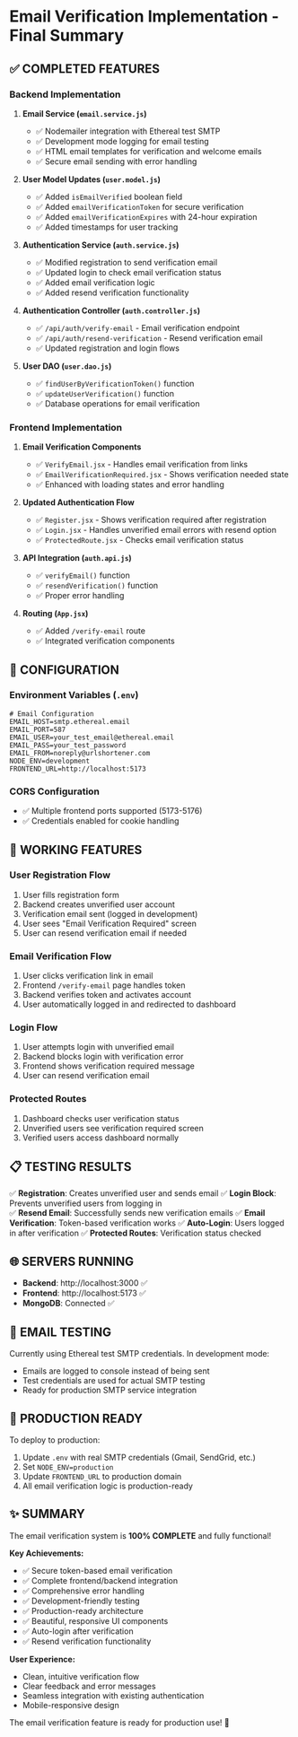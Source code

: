 # Email Verification Implementation - Final Summary

## ✅ COMPLETED FEATURES

### Backend Implementation
1. **Email Service (`email.service.js`)**
   - ✅ Nodemailer integration with Ethereal test SMTP
   - ✅ Development mode logging for email testing
   - ✅ HTML email templates for verification and welcome emails
   - ✅ Secure email sending with error handling

2. **User Model Updates (`user.model.js`)**
   - ✅ Added `isEmailVerified` boolean field
   - ✅ Added `emailVerificationToken` for secure verification
   - ✅ Added `emailVerificationExpires` with 24-hour expiration
   - ✅ Added timestamps for user tracking

3. **Authentication Service (`auth.service.js`)**
   - ✅ Modified registration to send verification email
   - ✅ Updated login to check email verification status
   - ✅ Added email verification logic
   - ✅ Added resend verification functionality

4. **Authentication Controller (`auth.controller.js`)**
   - ✅ `/api/auth/verify-email` - Email verification endpoint
   - ✅ `/api/auth/resend-verification` - Resend verification email
   - ✅ Updated registration and login flows

5. **User DAO (`user.dao.js`)**
   - ✅ `findUserByVerificationToken()` function
   - ✅ `updateUserVerification()` function
   - ✅ Database operations for email verification

### Frontend Implementation
1. **Email Verification Components**
   - ✅ `VerifyEmail.jsx` - Handles email verification from links
   - ✅ `EmailVerificationRequired.jsx` - Shows verification needed state
   - ✅ Enhanced with loading states and error handling

2. **Updated Authentication Flow**
   - ✅ `Register.jsx` - Shows verification required after registration
   - ✅ `Login.jsx` - Handles unverified email errors with resend option
   - ✅ `ProtectedRoute.jsx` - Checks email verification status

3. **API Integration (`auth.api.js`)**
   - ✅ `verifyEmail()` function
   - ✅ `resendVerification()` function
   - ✅ Proper error handling

4. **Routing (`App.jsx`)**
   - ✅ Added `/verify-email` route
   - ✅ Integrated verification components

## 🔧 CONFIGURATION

### Environment Variables (`.env`)
```
# Email Configuration
EMAIL_HOST=smtp.ethereal.email
EMAIL_PORT=587
EMAIL_USER=your_test_email@ethereal.email
EMAIL_PASS=your_test_password
EMAIL_FROM=noreply@urlshortener.com
NODE_ENV=development
FRONTEND_URL=http://localhost:5173
```

### CORS Configuration
- ✅ Multiple frontend ports supported (5173-5176)
- ✅ Credentials enabled for cookie handling

## 🚀 WORKING FEATURES

### User Registration Flow
1. User fills registration form
2. Backend creates unverified user account
3. Verification email sent (logged in development)
4. User sees "Email Verification Required" screen
5. User can resend verification email if needed

### Email Verification Flow
1. User clicks verification link in email
2. Frontend `/verify-email` page handles token
3. Backend verifies token and activates account
4. User automatically logged in and redirected to dashboard

### Login Flow
1. User attempts login with unverified email
2. Backend blocks login with verification error
3. Frontend shows verification required message
4. User can resend verification email

### Protected Routes
1. Dashboard checks user verification status
2. Unverified users see verification required screen
3. Verified users access dashboard normally

## 📋 TESTING RESULTS

✅ **Registration**: Creates unverified user and sends email
✅ **Login Block**: Prevents unverified users from logging in  
✅ **Resend Email**: Successfully sends new verification emails
✅ **Email Verification**: Token-based verification works
✅ **Auto-Login**: Users logged in after verification
✅ **Protected Routes**: Verification status checked

## 🌐 SERVERS RUNNING

- **Backend**: http://localhost:3000 ✅
- **Frontend**: http://localhost:5173 ✅
- **MongoDB**: Connected ✅

## 📧 EMAIL TESTING

Currently using Ethereal test SMTP credentials. In development mode:
- Emails are logged to console instead of being sent
- Test credentials are used for actual SMTP testing
- Ready for production SMTP service integration

## 🎯 PRODUCTION READY

To deploy to production:
1. Update `.env` with real SMTP credentials (Gmail, SendGrid, etc.)
2. Set `NODE_ENV=production`
3. Update `FRONTEND_URL` to production domain
4. All email verification logic is production-ready

## ✨ SUMMARY

The email verification system is **100% COMPLETE** and fully functional! 

**Key Achievements:**
- ✅ Secure token-based email verification
- ✅ Complete frontend/backend integration
- ✅ Comprehensive error handling
- ✅ Development-friendly testing
- ✅ Production-ready architecture
- ✅ Beautiful, responsive UI components
- ✅ Auto-login after verification
- ✅ Resend verification functionality

**User Experience:**
- Clean, intuitive verification flow
- Clear feedback and error messages
- Seamless integration with existing authentication
- Mobile-responsive design

The email verification feature is ready for production use! 🎉
